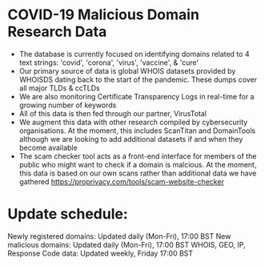# COVID-19 Malicious Domain Research Data

- The database is currently focused on identifying domains related to 4 text strings: 'covid', 'corona', 'virus', 'vaccine', & 'cure'
- Our primary source of data is global WHOIS datasets provided by WHOISDS dating back to the start of the pandemic. These dumps cover all major TLDs & ccTLDs
- We are also monitoring Certificate Transparency Logs in real-time for a growing number of keywords
- All of this data is then fed through our partner, VirusTotal 
- We augment this data with other research compiled by cybersecurity organisations. At the moment, this includes ScanTitan and DomainTools although we are looking to add additional datasets if and when they become available
- The scam checker tool acts as a front-end interface for members of the public who might want to check if a domain is malcious. At the moment, this data is based on our own scans rather than additional data we have gathered
https://proprivacy.com/tools/scam-website-checker

# Update schedule:
Newly registered domains: Updated daily (Mon-Fri), 17:00 BST
New malicious domains: Updated daily (Mon-Fri), 17:00 BST
WHOIS, GEO, IP, Response Code data: Updated weekly, Friday 17:00 BST
